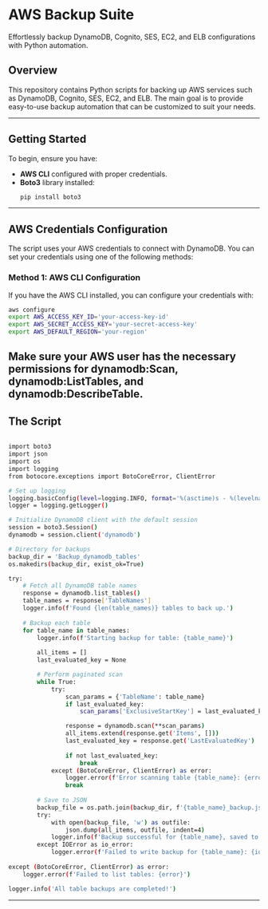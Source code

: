 # AWS Backup Suite

Effortlessly backup DynamoDB, Cognito, SES, EC2, and ELB configurations with Python automation.

## Overview

This repository contains Python scripts for backing up AWS services such as DynamoDB, Cognito, SES, EC2, and ELB. The main goal is to provide easy-to-use backup automation that can be customized to 
suit your needs.

---

##  **Getting Started**

To begin, ensure you have:
- **AWS CLI** configured with proper credentials.
- **Boto3** library installed:
    ```bash
    pip install boto3
    ```

---

## **AWS Credentials Configuration**
The script uses your AWS credentials to connect with DynamoDB. You can set your credentials using one of the following methods:

### Method 1: AWS CLI Configuration
If you have the AWS CLI installed, you can configure your credentials with:
```bash
aws configure
export AWS_ACCESS_KEY_ID='your-access-key-id'
export AWS_SECRET_ACCESS_KEY='your-secret-access-key'
export AWS_DEFAULT_REGION='your-region'
```
Make sure your AWS user has the necessary permissions for dynamodb:Scan, dynamodb:ListTables, and dynamodb:DescribeTable.
---
 ## **The Script**

```bash

import boto3
import json
import os
import logging
from botocore.exceptions import BotoCoreError, ClientError

# Set up logging
logging.basicConfig(level=logging.INFO, format='%(asctime)s - %(levelname)s - %(message)s')
logger = logging.getLogger()

# Initialize DynamoDB client with the default session
session = boto3.Session()
dynamodb = session.client('dynamodb')

# Directory for backups
backup_dir = 'Backup_dynamodb_tables'
os.makedirs(backup_dir, exist_ok=True)

try:
    # Fetch all DynamoDB table names
    response = dynamodb.list_tables()
    table_names = response['TableNames']
    logger.info(f'Found {len(table_names)} tables to back up.')
    
    # Backup each table
    for table_name in table_names:
        logger.info(f'Starting backup for table: {table_name}')
        
        all_items = []
        last_evaluated_key = None

        # Perform paginated scan
        while True:
            try:
                scan_params = {'TableName': table_name}
                if last_evaluated_key:
                    scan_params['ExclusiveStartKey'] = last_evaluated_key

                response = dynamodb.scan(**scan_params)
                all_items.extend(response.get('Items', []))
                last_evaluated_key = response.get('LastEvaluatedKey')
                
                if not last_evaluated_key:
                    break
            except (BotoCoreError, ClientError) as error:
                logger.error(f'Error scanning table {table_name}: {error}')
                break
        
        # Save to JSON
        backup_file = os.path.join(backup_dir, f'{table_name}_backup.json')
        try:
            with open(backup_file, 'w') as outfile:
                json.dump(all_items, outfile, indent=4)
            logger.info(f'Backup successful for {table_name}, saved to {backup_file}')
        except IOError as io_error:
            logger.error(f'Failed to write backup for {table_name}: {io_error}')
            
except (BotoCoreError, ClientError) as error:
    logger.error(f'Failed to list tables: {error}')

logger.info('All table backups are completed!')
```
---



